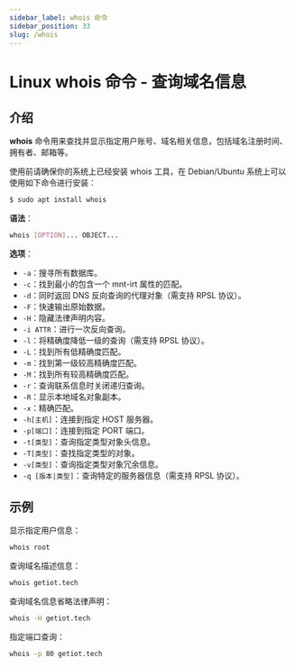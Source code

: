 ```yaml
---
sidebar_label: whois 命令
sidebar_position: 33
slug: /whois
---
```


# Linux whois 命令 - 查询域名信息



## 介绍

**whois** 命令用来查找并显示指定用户账号、域名相关信息，包括域名注册时间、拥有者、邮箱等。

使用前请确保你的系统上已经安装 whois 工具，在 Debian/Ubuntu 系统上可以使用如下命令进行安装：

```bash
$ sudo apt install whois
```

**语法**：

```bash
whois [OPTION]... OBJECT...
```

**选项**：

- `-a`：搜寻所有数据库。
- `-c`：找到最小的包含一个 mnt-irt 属性的匹配。
- `-d`：同时返回 DNS 反向查询的代理对象（需支持 RPSL 协议）。
- `-F`：快速输出原始数据。
- `-H`：隐藏法律声明内容。
- `-i ATTR`：进行一次反向查询。
- `-l`：将精确度降低一级的查询（需支持 RPSL 协议）。
- `-L`：找到所有低精确度匹配。
- `-m`：找到第一级较高精确度匹配。
- `-M`：找到所有较高精确度匹配。
- `-r`：查询联系信息时关闭递归查询。
- `-R`：显示本地域名对象副本。
- `-x`：精确匹配。
- `-h[主机]`：连接到指定 HOST 服务器。
- `-p[端口]`：连接到指定 PORT 端口。
- `-t[类型]`：查询指定类型对象头信息。
- `-T[类型]`：查找指定类型的对象。
- `-v[类型]`：查询指定类型对象冗余信息。
- `-q [版本|类型]`：查询特定的服务器信息（需支持 RPSL 协议）。



## 示例

显示指定用户信息：

```bash
whois root
```

查询域名描述信息：

```bash
whois getiot.tech
```

查询域名信息省略法律声明：

```bash
whois -H getiot.tech
```

指定端口查询：

```bash
whois -p 80 getiot.tech
```

